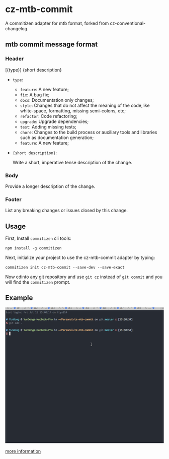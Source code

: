 # cz-mtb-commit

A commitizen adapter for mtb format, forked from cz-conventional-changelog.

## mtb commit message format

### Header

[{type}] {short description}

- `type`:
    - `feature`: A new feature;
    - `fix`: A bug fix;
    - `docs`: Documentation only changes;
    - `style`: Changes that do not affect the meaning of the code,like white-space, formatting, missing semi-colons, etc;
    - `refactor`: Code refactoring;
    - `upgrade`: Upgrade dependencies;
    - `test`: Adding missing tests;
    - `chore`: Changes to the build process or auxiliary tools and libraries such as documentation generation;
    - `feature`: A new feature;

- `{short description}`:

    Write a short, imperative tense description of the change.

### Body

Provide a longer description of the change.

### Footer

List any breaking changes or issues closed by this change.

## Usage

First, Install `commitizen` cli tools:

```
npm install -g commitizen
```

Next, initialize your project to use the cz-mtb-commit adapter by typing:

```
commitizen init cz-mtb-commit --save-dev --save-exact
```

Now cdinto any git repository and use `git cz` instead of `git commit` and you will find the `commitizen` prompt.

## Example

![](./commit.gif)

[more information](https://github.com/commitizen/cz-cli)
